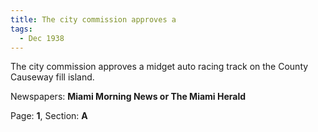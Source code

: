 ```yaml
---  
title: The city commission approves a  
tags:  
  - Dec 1938  
---  
```

  
The city commission approves a midget auto racing track on the County Causeway fill island.  
  
Newspapers: **Miami Morning News or The Miami Herald**  
  
Page: **1**, Section: **A** 
